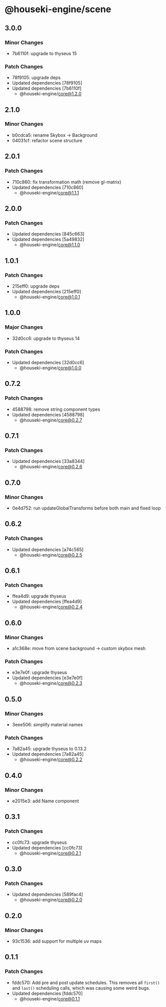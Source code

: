 # @houseki-engine/scene

## 3.0.0

### Minor Changes

- 7b6110f: upgrade to thyseus 15

### Patch Changes

- 78f9105: upgrade deps
- Updated dependencies [78f9105]
- Updated dependencies [7b6110f]
  - @houseki-engine/core@1.2.0

## 2.1.0

### Minor Changes

- b0cdca5: rename Skybox -> Background
- 04031cf: refactor scene structure

## 2.0.1

### Patch Changes

- 710c860: fix transformation math (remove gl-matrix)
- Updated dependencies [710c860]
  - @houseki-engine/core@1.1.1

## 2.0.0

### Patch Changes

- Updated dependencies [845c663]
- Updated dependencies [5a49832]
  - @houseki-engine/core@1.1.0

## 1.0.1

### Patch Changes

- 215eff0: upgrade deps
- Updated dependencies [215eff0]
  - @houseki-engine/core@1.0.1

## 1.0.0

### Major Changes

- 32d0cc6: upgrade to thyseus 14

### Patch Changes

- Updated dependencies [32d0cc6]
  - @houseki-engine/core@1.0.0

## 0.7.2

### Patch Changes

- 4588798: remove string component types
- Updated dependencies [4588798]
  - @houseki-engine/core@0.2.7

## 0.7.1

### Patch Changes

- Updated dependencies [33a8344]
  - @houseki-engine/core@0.2.6

## 0.7.0

### Minor Changes

- 0e4d752: run updateGlobalTransforms before both main and fixed loop

## 0.6.2

### Patch Changes

- Updated dependencies [a74c565]
  - @houseki-engine/core@0.2.5

## 0.6.1

### Patch Changes

- ffea4d9: upgrade thyseus
- Updated dependencies [ffea4d9]
  - @houseki-engine/core@0.2.4

## 0.6.0

### Minor Changes

- a1c368e: move from scene background -> custom skybox mesh

### Patch Changes

- e3e7e0f: upgrade thyseus
- Updated dependencies [e3e7e0f]
  - @houseki-engine/core@0.2.3

## 0.5.0

### Minor Changes

- 3eee506: simplify material names

### Patch Changes

- 7a82a45: upgrade thyseus to 0.13.2
- Updated dependencies [7a82a45]
  - @houseki-engine/core@0.2.2

## 0.4.0

### Minor Changes

- e2015e3: add Name component

## 0.3.1

### Patch Changes

- cc0fc73: upgrade thyseus
- Updated dependencies [cc0fc73]
  - @houseki-engine/core@0.2.1

## 0.3.0

### Patch Changes

- Updated dependencies [589fac4]
  - @houseki-engine/core@0.2.0

## 0.2.0

### Minor Changes

- 93c1536: add support for multiple uv maps

## 0.1.1

### Patch Changes

- fddc570: Add pre and post update schedules. This removes all `first()` and `last()` scheduling calls, which was causing some weird bugs.
- Updated dependencies [fddc570]
  - @houseki-engine/core@0.1.1
